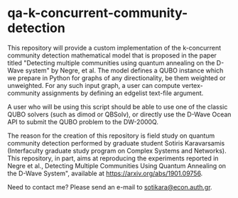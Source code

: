 # qa-k-concurrent-community-detection
This repository will provide a custom implementation of the k-concurrent community detection mathematical model that is proposed in the paper titled "Detecting multiple communities using quantum annealing on the D-Wave system" by Negre, et al. The model defines a QUBO instance which we prepare in Python for graphs of any directionality, be them weighted or unweighted. For any such input graph, a user can compute vertex-community assignments by defining an edgelist text-file argument.

A user who will be using this script should be able to use one of the classic QUBO solvers (such as dimod or QBSolv), or directly use the D-Wave Ocean API to submit the QUBO problem to the DW-2000Q.

The reason for the creation of this repository is field study on quantum community detection performed by graduate student Sotiris Karavarsamis (Interfaculty graduate study program on Complex Systems and Networks). This repository, in part, aims at reproducing the experiments reported in Negre et al., Detecting Multiple Communities Using Quantum Annealing on the D-Wave System", available at https://arxiv.org/abs/1901.09756.

Need to contact me? Please send an e-mail to sotikara@econ.auth.gr.
